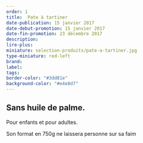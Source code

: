 ```yaml
---
order: 1
title:  Pate à tartiner
date-publication: 15 janvier 2017
date-debut-promotion: 15 janvier 2017
date-fin-promotion: 23 décembre 2017
description:
lire-plus: 
miniature: selection-produits/pate-a-tartiner.jpg
type-miniature: red-left
brand:
label: 
tags:
border-color: "#3dd81e"
background-color: "#e4e8d7"
---
```


## Sans huile de palme.

Pour enfants et pour adultes.

Son format en 750g ne laissera personne sur sa faim





